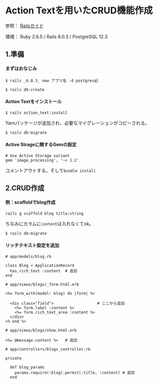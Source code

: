 # Action Textを用いたCRUD機能作成

参照：
[Railsガイド](https://railsguides.jp/action_text_overview.html)

環境：
Ruby 2.6.5 / Rails 6.0.3 / PostgreSQL 12.3

## 1.準備
#### まずはおなじみ
```
$ rails _6.0.3_ new アプリ名 -d postgresql

$ rails db:create
```

#### Action Textをインストール
```
$ rails action_text:install
```
Yarnパッケージが追加され、必要なマイグレーションがコピーされる。

```
$ rails db:migrate
```

#### Active Strageに関するGemの設定
```
# Use Active Storage variant
gem 'image_processing', '~> 1.2'
```
コメントアウトする。そして`bundle install`


## 2.CRUD作成
#### 例：scaffoldでblog作成
```
rails g scaffold blog title:string
```
ちなみにカラムに`content`は入れなくてok。

```
$ rails db:migrate
```

#### リッチテキスト設定を追加
```
# app/models/blog.rb

class Blog < ApplicationRecord
  has_rich_text :content  # 追加
end
```

```
# app/views/blogs/_form.html.erb

<%= form_with(model: blog) do |form| %>

  <div class="field">                   # ここから追加
    <%= form.label :content %>
    <%= form.rich_text_area :content %>
  </div>
<% end %>
```

```
# app/views/blogs/show.html.erb

<%= @message.content %>   # 追加
```

```
# app/controllers/blogs_controller.rb

private

  def blog_params
    params.require(:blog).permit(:title, :content) # 追加
  end
```
